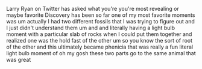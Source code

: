 Larry Ryan on Twitter has asked what you're you're most revealing or maybe favorite Discovery has been so far one of my most favorite moments was um actually I had two different fossils that I was trying to figure out and I just didn't understand them um and and literally having a light bulb moment with a particular slab of rocks when I could put them together and realized one was the hold fast of the other um so you know the sort of root of the other and this ultimately became phenicia that was really a fun literal light bulb moment of oh my gosh these two parts go to the same animal that was great